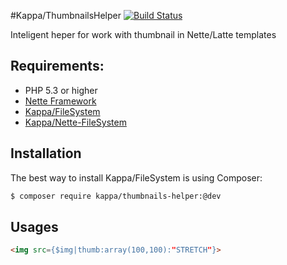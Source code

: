 #Kappa/ThumbnailsHelper [![Build Status](https://travis-ci.org/Kappa-org/Thumbnails-Helper.png?branch=master)](https://travis-ci.org/Kappa-org/Thumbnails-Helper)

Inteligent heper for work with thumbnail in Nette/Latte templates

## Requirements:

* PHP 5.3 or higher
* [Nette Framework](http://nette.org)
* [Kappa/FileSystem](https://github.com/Kappa-app/FileSystem)
* [Kappa/Nette-FileSystem](https://github.com/Kappa-app/Nette-FileSystem)

## Installation

The best way to install Kappa/FileSystem is using Composer:

```bash
$ composer require kappa/thumbnails-helper:@dev
```

## Usages

```html
<img src={$img|thumb:array(100,100):"STRETCH"}>
```